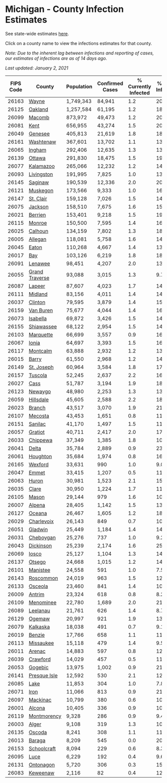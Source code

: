 # Michigan - County Infection Estimates

See state-wide estimates [here](/infections/us-mi).

Click on a county name to view the infections estimates for that county.

*Note: Due to the inherent lag between infections and reporting of cases, our estimates of infections are as of 14 days ago.*

*Last updated: January 2, 2021*

|   FIPS Code |                           County |   Population |   Confirmed Cases |   % Currently Infected |   % Total Infected |
|-------------|----------------------------------|--------------|-------------------|------------------------|--------------------|
|       26163 |                   [Wayne](wayne) |    1,749,343 |            84,941 |                    1.2 |               20.6 |
|       26125 |               [Oakland](oakland) |    1,257,584 |            61,195 |                    1.2 |               18.5 |
|       26099 |                 [Macomb](macomb) |      873,972 |            49,473 |                    1.2 |               20.6 |
|       26081 |                     [Kent](kent) |      656,955 |            43,274 |                    1.5 |               20.7 |
|       26049 |               [Genesee](genesee) |      405,813 |            21,619 |                    1.8 |               18.2 |
|       26161 |           [Washtenaw](washtenaw) |      367,601 |            13,702 |                    1.1 |               13.1 |
|       26065 |                 [Ingham](ingham) |      292,406 |            12,635 |                    1.3 |               13.6 |
|       26139 |                 [Ottawa](ottawa) |      291,830 |            18,475 |                    1.5 |               19.3 |
|       26077 |           [Kalamazoo](kalamazoo) |      265,066 |            12,232 |                    1.2 |               14.3 |
|       26093 |         [Livingston](livingston) |      191,995 |             7,825 |                    1.0 |               13.3 |
|       26145 |               [Saginaw](saginaw) |      190,539 |            12,336 |                    2.0 |               20.9 |
|       26121 |             [Muskegon](muskegon) |      173,566 |             9,333 |                    1.0 |               16.9 |
|       26147 |           [St. Clair](st.-clair) |      159,128 |             7,026 |                    1.5 |               14.4 |
|       26075 |               [Jackson](jackson) |      158,510 |             7,675 |                    1.6 |               15.6 |
|       26021 |               [Berrien](berrien) |      153,401 |             9,218 |                    1.5 |               19.4 |
|       26115 |                 [Monroe](monroe) |      150,500 |             7,595 |                    1.4 |               16.2 |
|       26025 |               [Calhoun](calhoun) |      134,159 |             7,802 |                    1.3 |               18.1 |
|       26005 |               [Allegan](allegan) |      118,081 |             5,758 |                    1.6 |               14.9 |
|       26045 |                   [Eaton](eaton) |      110,268 |             4,667 |                    1.4 |               13.2 |
|       26017 |                       [Bay](bay) |      103,126 |             6,219 |                    1.8 |               18.7 |
|       26091 |               [Lenawee](lenawee) |       98,451 |             4,207 |                    2.0 |               13.2 |
|       26055 | [Grand Traverse](grand-traverse) |       93,088 |             3,015 |                    1.3 |                9.7 |
|       26087 |                 [Lapeer](lapeer) |       87,607 |             4,023 |                    1.7 |               14.7 |
|       26111 |               [Midland](midland) |       83,156 |             4,011 |                    1.4 |               14.8 |
|       26037 |               [Clinton](clinton) |       79,595 |             3,879 |                    1.4 |               15.2 |
|       26159 |           [Van Buren](van-buren) |       75,677 |             4,044 |                    1.4 |               16.3 |
|       26073 |             [Isabella](isabella) |       69,872 |             3,426 |                    1.5 |               14.9 |
|       26155 |         [Shiawassee](shiawassee) |       68,122 |             2,954 |                    1.5 |               14.1 |
|       26103 |           [Marquette](marquette) |       66,699 |             3,557 |                    0.9 |               16.1 |
|       26067 |                   [Ionia](ionia) |       64,697 |             3,393 |                    1.5 |               16.1 |
|       26117 |             [Montcalm](montcalm) |       63,888 |             2,932 |                    1.2 |               13.9 |
|       26015 |                   [Barry](barry) |       61,550 |             2,968 |                    1.2 |               14.6 |
|       26149 |         [St. Joseph](st.-joseph) |       60,964 |             3,584 |                    1.8 |               17.7 |
|       26157 |               [Tuscola](tuscola) |       52,245 |             2,637 |                    2.2 |               16.1 |
|       26027 |                     [Cass](cass) |       51,787 |             3,194 |                    1.9 |               18.4 |
|       26123 |               [Newaygo](newaygo) |       48,980 |             2,253 |                    1.3 |               13.9 |
|       26059 |           [Hillsdale](hillsdale) |       45,605 |             2,588 |                    2.2 |               18.3 |
|       26023 |                 [Branch](branch) |       43,517 |             3,070 |                    1.9 |               21.6 |
|       26107 |               [Mecosta](mecosta) |       43,453 |             1,651 |                    0.8 |               11.4 |
|       26151 |               [Sanilac](sanilac) |       41,170 |             1,497 |                    1.5 |               11.3 |
|       26057 |               [Gratiot](gratiot) |       40,711 |             2,417 |                    2.0 |               17.7 |
|       26033 |             [Chippewa](chippewa) |       37,349 |             1,385 |                    1.8 |               10.8 |
|       26041 |                   [Delta](delta) |       35,784 |             2,889 |                    0.9 |               23.8 |
|       26061 |             [Houghton](houghton) |       35,684 |             1,974 |                    0.8 |               16.0 |
|       26165 |               [Wexford](wexford) |       33,631 |               990 |                    1.0 |                9.0 |
|       26047 |                   [Emmet](emmet) |       33,415 |             1,207 |                    0.5 |               11.3 |
|       26063 |                   [Huron](huron) |       30,981 |             1,523 |                    2.1 |               15.1 |
|       26035 |                   [Clare](clare) |       30,950 |             1,224 |                    1.7 |               11.8 |
|       26105 |                   [Mason](mason) |       29,144 |               979 |                    1.6 |               10.2 |
|       26007 |                 [Alpena](alpena) |       28,405 |             1,142 |                    1.5 |               13.1 |
|       26127 |                 [Oceana](oceana) |       26,467 |             1,605 |                    1.2 |               18.5 |
|       26029 |         [Charlevoix](charlevoix) |       26,143 |               849 |                    0.7 |               10.1 |
|       26051 |               [Gladwin](gladwin) |       25,449 |             1,184 |                    1.4 |               14.1 |
|       26031 |           [Cheboygan](cheboygan) |       25,276 |               737 |                    1.0 |                9.2 |
|       26043 |           [Dickinson](dickinson) |       25,239 |             2,174 |                    1.6 |               25.4 |
|       26069 |                   [Iosco](iosco) |       25,127 |             1,104 |                    1.3 |               14.0 |
|       26137 |                 [Otsego](otsego) |       24,668 |             1,015 |                    1.2 |               14.6 |
|       26101 |             [Manistee](manistee) |       24,558 |               591 |                    1.0 |                7.5 |
|       26143 |           [Roscommon](roscommon) |       24,019 |               963 |                    1.5 |               12.3 |
|       26133 |               [Osceola](osceola) |       23,460 |               841 |                    1.4 |               10.9 |
|       26009 |                 [Antrim](antrim) |       23,324 |               618 |                    0.8 |                8.2 |
|       26109 |           [Menominee](menominee) |       22,780 |             1,689 |                    2.0 |               21.4 |
|       26089 |             [Leelanau](leelanau) |       21,761 |               626 |                    1.4 |                8.7 |
|       26129 |                 [Ogemaw](ogemaw) |       20,997 |               921 |                    1.9 |               13.4 |
|       26079 |             [Kalkaska](kalkaska) |       18,038 |               491 |                    0.7 |                9.1 |
|       26019 |                 [Benzie](benzie) |       17,766 |               658 |                    1.1 |               11.1 |
|       26113 |           [Missaukee](missaukee) |       15,118 |               479 |                    1.4 |                9.5 |
|       26011 |                 [Arenac](arenac) |       14,883 |               597 |                    0.8 |               12.8 |
|       26039 |             [Crawford](crawford) |       14,029 |               457 |                    0.5 |               11.5 |
|       26053 |               [Gogebic](gogebic) |       13,975 |             1,002 |                    0.9 |               21.3 |
|       26141 |     [Presque Isle](presque-isle) |       12,592 |               530 |                    2.1 |               12.7 |
|       26085 |                     [Lake](lake) |       11,853 |               304 |                    1.0 |                7.8 |
|       26071 |                     [Iron](iron) |       11,066 |               813 |                    0.9 |               21.1 |
|       26097 |             [Mackinac](mackinac) |       10,799 |               380 |                    0.6 |               10.6 |
|       26001 |                 [Alcona](alcona) |       10,405 |               336 |                    0.9 |               10.0 |
|       26119 |       [Montmorency](montmorency) |        9,328 |               286 |                    0.9 |                9.4 |
|       26003 |                   [Alger](alger) |        9,108 |               319 |                    1.3 |               10.0 |
|       26135 |                 [Oscoda](oscoda) |        8,241 |               308 |                    1.1 |               11.5 |
|       26013 |                 [Baraga](baraga) |        8,209 |               545 |                    0.0 |               20.0 |
|       26153 |       [Schoolcraft](schoolcraft) |        8,094 |               229 |                    0.6 |                8.3 |
|       26095 |                     [Luce](luce) |        6,229 |               192 |                    0.4 |                9.6 |
|       26131 |           [Ontonagon](ontonagon) |        5,720 |               306 |                    0.3 |               15.8 |
|       26083 |             [Keweenaw](keweenaw) |        2,116 |                82 |                    0.4 |               12.0 |